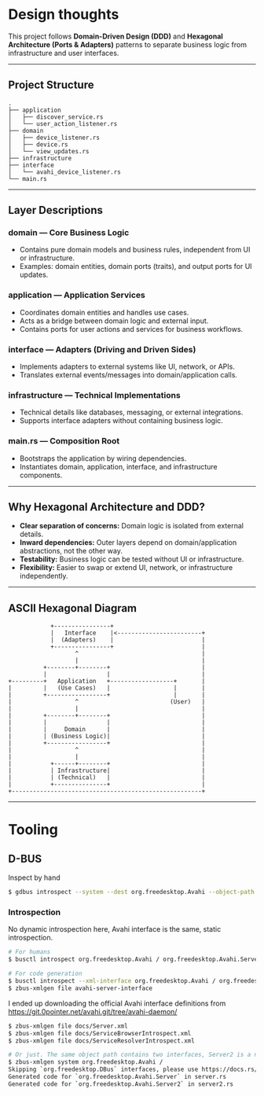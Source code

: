 # Design thoughts

This project follows **Domain-Driven Design (DDD)** and **Hexagonal Architecture (Ports & Adapters)** patterns to separate business logic from infrastructure and user interfaces.

---

## Project Structure

```
.
├── application
│   ├── discover_service.rs
│   └── user_action_listener.rs
├── domain
│   ├── device_listener.rs
│   ├── device.rs
│   └── view_updates.rs
├── infrastructure
├── interface
│   └── avahi_device_listener.rs
└── main.rs
```

---

## Layer Descriptions

### domain — Core Business Logic

- Contains pure domain models and business rules, independent from UI or infrastructure.
- Examples: domain entities, domain ports (traits), and output ports for UI updates.

### application — Application Services

- Coordinates domain entities and handles use cases.
- Acts as a bridge between domain logic and external input.
- Contains ports for user actions and services for business workflows.

### interface — Adapters (Driving and Driven Sides)

- Implements adapters to external systems like UI, network, or APIs.
- Translates external events/messages into domain/application calls.

### infrastructure — Technical Implementations

- Technical details like databases, messaging, or external integrations.
- Supports interface adapters without containing business logic.

### main.rs — Composition Root

- Bootstraps the application by wiring dependencies.
- Instantiates domain, application, interface, and infrastructure components.

---

## Why Hexagonal Architecture and DDD?

- **Clear separation of concerns:** Domain logic is isolated from external details.
- **Inward dependencies:** Outer layers depend on domain/application abstractions, not the other way.
- **Testability:** Business logic can be tested without UI or infrastructure.
- **Flexibility:** Easier to swap or extend UI, network, or infrastructure independently.

---

## ASCII Hexagonal Diagram

```
            +----------------+
            |   Interface    |<------------------------+
            |  (Adapters)    |                         |
            +----------------+                         |
                   ^                                   |
                   |                                   |
          +--------+--------+                          |
          |                 |                          |
+---------+   Application   +------------------+       |
|         |   (Use Cases)   |                  |       |
|         +-----------------+                  |       |
|                  ^                          (User)   |
|                  |                                   |
|         +--------+--------+                          |
|         |                 |                          |
|         |     Domain      |                          |
|         | (Business Logic)|                          |
|         +-----------------+                          |
|                  ^                                   |
|                  |                                   |
|           +------+--------+                          |
|           | Infrastructure|                          |
|           | (Technical)   |                          |
|           +---------------+                          |
+------------------------------------------------------+
```

---

# Tooling

## D-BUS

Inspect by hand

```bash
$ gdbus introspect --system --dest org.freedesktop.Avahi --object-path / --recurse
```

### Introspection

No dynamic introspection here, Avahi interface is the same, static introspection.
```bash
# For humans
$ busctl introspect org.freedesktop.Avahi / org.freedesktop.Avahi.Server

# For code generation
$ busctl introspect --xml-interface org.freedesktop.Avahi / org.freedesktop.Avahi.Server > avahi-server-interface.xml
$ zbus-xmlgen file avahi-server-interface
```

I ended up downloading the official Avahi interface definitions from https://git.0pointer.net/avahi.git/tree/avahi-daemon/

```bash
$ zbus-xmlgen file docs/Server.xml 
$ zbus-xmlgen file docs/ServiceBrowserIntrospect.xml 
$ zbus-xmlgen file docs/ServiceResolverIntrospect.xml 

# Or just. The same object path contains two interfaces, Server2 is a newer, extended version of Server.
$ zbus-xmlgen system org.freedesktop.Avahi /
Skipping `org.freedesktop.DBus` interfaces, please use https://docs.rs/zbus/latest/zbus/fdo/index.html
Generated code for `org.freedesktop.Avahi.Server` in server.rs
Generated code for `org.freedesktop.Avahi.Server2` in server2.rs
```
